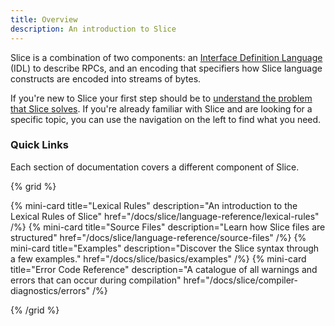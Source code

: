 ```yaml
---
title: Overview
description: An introduction to Slice
---
```


Slice is a combination of two components: an [Interface Definition Language](https://en.wikipedia.org/wiki/Interface_description_language) (IDL) to describe RPCs, and an encoding
that specifiers how Slice language constructs are encoded into streams of bytes.

If you're new to Slice your first step should be to [understand the problem that Slice solves](/docs/slice/basics/why-use-slice). If you're already familiar with Slice and are looking for a specific topic, you can use the navigation on the left to find what you need.

### Quick Links

Each section of documentation covers a different component of Slice.

{% grid %}

{% mini-card title="Lexical Rules" description="An introduction to the Lexical Rules of Slice" href="/docs/slice/language-reference/lexical-rules" /%}
{% mini-card title="Source Files" description="Learn how Slice files are structured" href="/docs/slice/language-reference/source-files" /%}
{% mini-card title="Examples" description="Discover the Slice syntax through a few examples." href="/docs/slice/basics/examples" /%}
{% mini-card title="Error Code Reference" description="A catalogue of all warnings and errors that can occur during compilation" href="/docs/slice/compiler-diagnostics/errors" /%}

{% /grid %}
